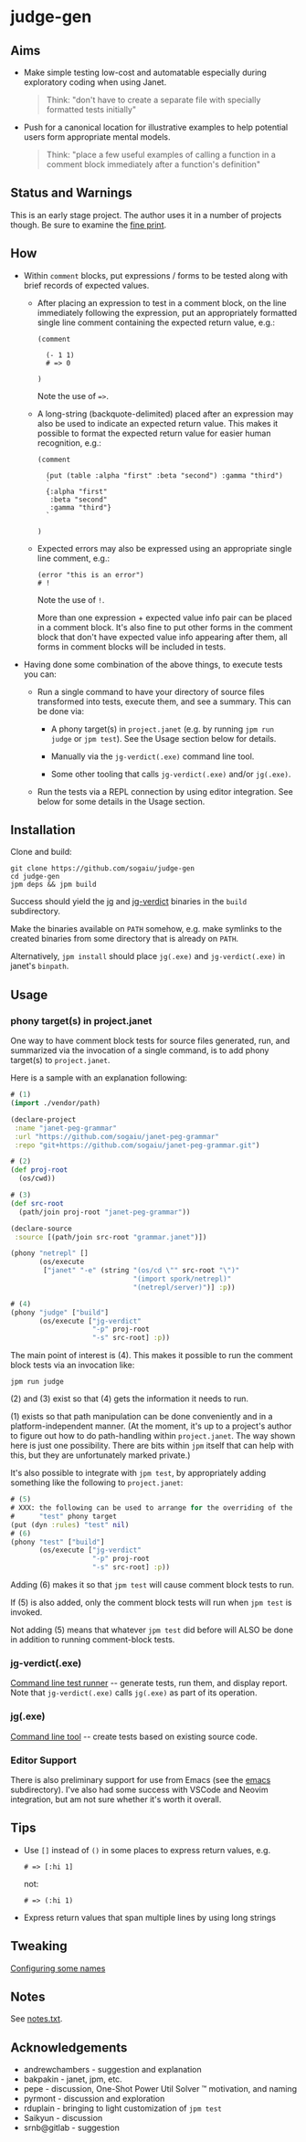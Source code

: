 # judge-gen

## Aims

* Make simple testing low-cost and automatable especially during
  exploratory coding when using Janet.

  > Think: "don't have to create a separate file with specially
  > formatted tests initially"

* Push for a canonical location for illustrative examples to help
  potential users form appropriate mental models.

  > Think: "place a few useful examples of calling a function in a
  > comment block immediately after a function's definition"

## Status and Warnings

This is an early stage project.  The author uses it in a number of
projects though.  Be sure to examine the [fine print](doc/warning.md).

## How

* Within `comment` blocks, put expressions / forms to be tested along
  with brief records of expected values.

  * After placing an expression to test in a comment block, on the
    line immediately following the expression, put an appropriately
    formatted single line comment containing the expected return
    value, e.g.:

    ```
    (comment

      (- 1 1)
      # => 0

    )
    ```

    Note the use of `=>`.

  * A long-string (backquote-delimited) placed after an expression may
    also be used to indicate an expected return value.  This makes it
    possible to format the expected return value for easier human
    recognition, e.g.:

    ```
    (comment

      (put (table :alpha "first" :beta "second") :gamma "third")
      `
      {:alpha "first"
       :beta "second"
       :gamma "third"}
      `

    )
    ```

  * Expected errors may also be expressed using an appropriate single
    line comment, e.g.:

    ```
    (error "this is an error")
    # !
    ```

    Note the use of `!`.

    More than one expression + expected value info pair can be placed
    in a comment block.  It's also fine to put other forms in the
    comment block that don't have expected value info appearing after
    them, all forms in comment blocks will be included in tests.

* Having done some combination of the above things, to execute tests
  you can:

  * Run a single command to have your directory of source files
    transformed into tests, execute them, and see a summary.  This can
    be done via:

    * A phony target(s) in `project.janet` (e.g. by running `jpm run
      judge` or `jpm test`).  See the Usage section below for details.

    * Manually via the `jg-verdict(.exe)` command line tool.

    * Some other tooling that calls `jg-verdict(.exe)` and/or `jg(.exe)`.

  * Run the tests via a REPL connection by using editor integration.
    See below for some details in the Usage section.

## Installation

Clone and build:

```
git clone https://github.com/sogaiu/judge-gen
cd judge-gen
jpm deps && jpm build
```

Success should yield the [jg](doc/jg.md) and
[jg-verdict](doc/jg-verdict.md) binaries in the `build` subdirectory.

Make the binaries available on `PATH` somehow, e.g. make symlinks to
the created binaries from some directory that is already on `PATH`.

Alternatively, `jpm install` should place `jg(.exe)` and
`jg-verdict(.exe)` in janet's `binpath`.

## Usage

### phony target(s) in project.janet

One way to have comment block tests for source files generated, run,
and summarized via the invocation of a single command, is to add phony
target(s) to `project.janet`.

Here is a sample with an explanation following:
```clojure
# (1)
(import ./vendor/path)

(declare-project
 :name "janet-peg-grammar"
 :url "https://github.com/sogaiu/janet-peg-grammar"
 :repo "git+https://github.com/sogaiu/janet-peg-grammar.git")

# (2)
(def proj-root
  (os/cwd))

# (3)
(def src-root
  (path/join proj-root "janet-peg-grammar"))

(declare-source
 :source [(path/join src-root "grammar.janet")])

(phony "netrepl" []
       (os/execute
        ["janet" "-e" (string "(os/cd \"" src-root "\")"
                              "(import spork/netrepl)"
                              "(netrepl/server)")] :p))

# (4)
(phony "judge" ["build"]
       (os/execute ["jg-verdict"
                    "-p" proj-root
                    "-s" src-root] :p))
```

The main point of interest is (4).  This makes it possible to run the
comment block tests via an invocation like:

```
jpm run judge
```

(2) and (3) exist so that (4) gets the information it needs to run.

(1) exists so that path manipulation can be done conveniently and in a
platform-independent manner.  (At the moment, it's up to a project's
author to figure out how to do path-handling within `project.janet`.
The way shown here is just one possibility.  There are bits within
`jpm` itself that can help with this, but they are unfortunately
marked private.)

It's also possible to integrate with `jpm test`, by appropriately
adding something like the following to `project.janet`:

```clojure
# (5)
# XXX: the following can be used to arrange for the overriding of the
#      "test" phony target
(put (dyn :rules) "test" nil)
# (6)
(phony "test" ["build"]
       (os/execute ["jg-verdict"
                    "-p" proj-root
                    "-s" src-root] :p))
```

Adding (6) makes it so that `jpm test` will cause comment block tests
to run.

If (5) is also added, only the comment block tests will run when `jpm
test` is invoked.

Not adding (5) means that whatever `jpm test` did before will ALSO be
done in addition to running comment-block tests.

### jg-verdict(.exe)

[Command line test runner](doc/jg-verdict.md) -- generate tests, run
them, and display report.  Note that `jg-verdict(.exe)` calls
`jg(.exe)` as part of its operation.

### jg(.exe)

[Command line tool](doc/jg.md) -- create tests based on existing
source code.

### Editor Support

There is also preliminary support for use from Emacs (see the
[emacs](emacs) subdirectory).  I've also had some success with VSCode
and Neovim integration, but am not sure whether it's worth it overall.

## Tips

* Use `[]` instead of `()` in some places to express return values, e.g.

  ```
  # => [:hi 1]
  ```

  not:

  ```
  # => (:hi 1)
  ```

* Express return values that span multiple lines by using long strings

## Tweaking

[Configuring some names](doc/tweaking.md)

## Notes

See [notes.txt](notes.txt).

## Acknowledgements

* andrewchambers - suggestion and explanation
* bakpakin - janet, jpm, etc.
* pepe - discussion, One-Shot Power Util Solver ™ motivation, and naming
* pyrmont - discussion and exploration
* rduplain - bringing to light customization of `jpm test`
* Saikyun - discussion
* srnb@gitlab - suggestion
